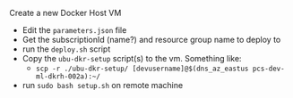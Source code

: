 
Create a new Docker Host VM

* Edit the `parameters.json` file
* Get the subscriptionId (name?) and resource group name to deploy to
* run the `deploy.sh` script
* Copy the `ubu-dkr-setup` script(s) to the vm.  Something like:
    * `scp -r ./ubu-dkr-setup/ [devusername]@$(dns_az_eastus pcs-dev-ml-dkrh-002a):~/`
* run `sudo bash setup.sh` on remote machine
